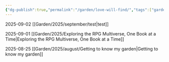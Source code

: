 ```yaml
---
{"dg-publish":true,"permalink":"/garden/love-will-find/","tags":["gardenEntry"]}
---
```


2025-09-02
[[Garden/2025/september/test\|test]]

2025-09-01
[[Garden/2025/Exploring the RPG Multiverse, One Book at a Time\|Exploring the RPG Multiverse, One Book at a Time]]

2025-08-25
[[Garden/2025/august/Getting to know my garden\|Getting to know my garden]]